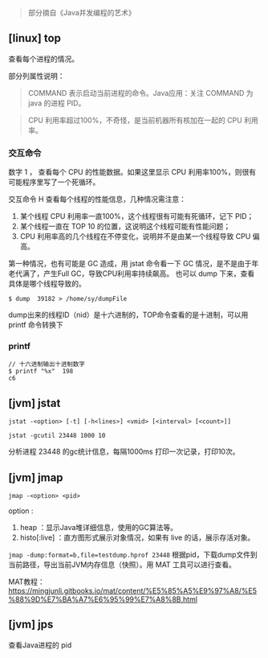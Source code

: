 > 部分摘自《Java并发编程的艺术》

## [linux] top
查看每个进程的情况。

部分列属性说明：
> COMMAND 表示启动当前进程的命令。Java应用：关注 COMMAND 为 java 的进程 PID。

> CPU 利用率超过100%，不奇怪，是当前机器所有核加在一起的 CPU 利用率。

### 交互命令

数字 1 ， 查看每个 CPU 的性能数据。如果这里显示 CPU 利用率100%，则很有可能程序里写了一个死循环。

交互命令 H 查看每个线程的性能信息，几种情况需注意：
1. 某个线程 CPU 利用率一直100%，这个线程很有可能有死循环，记下 PID；
2. 某个线程一直在 TOP 10 的位置，这说明这个线程可能有性能问题；
3. CPU 利用率高的几个线程在不停变化，说明并不是由某一个线程导致 CPU 偏高。

第一种情况，也有可能是 GC 造成，用 jstat 命令看一下 GC 情况，是不是由于年老代满了，产生Full GC，导致CPU利用率持续飙高。
也可以 dump 下来，查看具体是哪个线程导致的。
```vim
$ dump  39182 > /home/sy/dumpFile
```
dump出来的线程ID（nid）是十六进制的，TOP命令查看的是十进制，可以用 printf 命令转换下

### printf 

```vim
// 十六进制输出十进制数字
$ printf "%x"  198
c6
```

## [jvm] jstat
`jstat -<option> [-t] [-h<lines>] <vmid> [<interval> [<count>]]`
```vim
jstat -gcutil 23448 1000 10
```
分析进程 23448 的gc统计信息，每隔1000ms 打印一次记录，打印10次。

## [jvm] jmap 

`jmap -<option> <pid>`

option :
1. heap ：显示Java堆详细信息，使用的GC算法等。
2. histo[:live] ：直方图形式展示对象情况，如果有 live 的话，展示存活对象。

`jmap -dump:format=b,file=testdump.hprof 23448` 
根据pid，下载dump文件到当前路径，导出当前JVM内存信息（快照）。用 MAT 工具可以进行查看。

MAT教程：https://mingjunli.gitbooks.io/mat/content/%E5%85%A5%E9%97%A8/%E5%88%9D%E7%BA%A7%E6%95%99%E7%A8%8B.html

## [jvm] jps
查看Java进程的 pid
